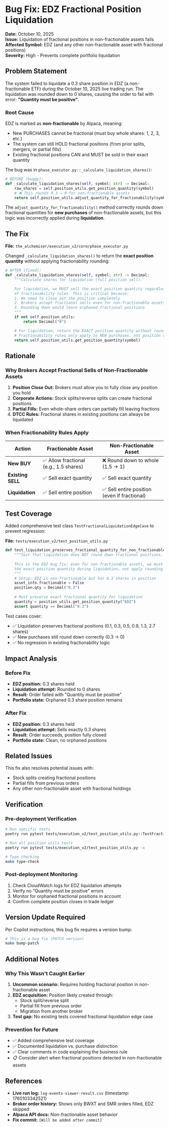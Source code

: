 # Bug Fix: EDZ Fractional Position Liquidation

**Date:** October 10, 2025  
**Issue:** Liquidation of fractional positions in non-fractionable assets fails  
**Affected Symbol:** EDZ (and any other non-fractionable asset with fractional positions)  
**Severity:** High - Prevents complete portfolio liquidation

## Problem Statement

The system failed to liquidate a 0.3 share position in EDZ (a non-fractionable ETF) during the October 10, 2025 live trading run. The liquidation was rounded down to 0 shares, causing the order to fail with error: **"Quantity must be positive"**.

### Root Cause

EDZ is marked as **non-fractionable** by Alpaca, meaning:
- New PURCHASES cannot be fractional (must buy whole shares: 1, 2, 3, etc.)
- The system can still HOLD fractional positions (from prior splits, mergers, or partial fills)
- Existing fractional positions CAN and MUST be sold in their exact quantity

The bug was in `phase_executor.py::_calculate_liquidation_shares()`:

```python
# BEFORE (buggy):
def _calculate_liquidation_shares(self, symbol: str) -> Decimal:
    raw_shares = self.position_utils.get_position_quantity(symbol)
    # ❌ This rounds 0.3 → 0 for non-fractionable assets
    return self.position_utils.adjust_quantity_for_fractionability(symbol, raw_shares)
```

The `adjust_quantity_for_fractionability()` method correctly rounds down fractional quantities for **new purchases** of non-fractionable assets, but this logic was incorrectly applied during **liquidation**.

## The Fix

**File:** `the_alchemiser/execution_v2/core/phase_executor.py`

Changed `_calculate_liquidation_shares()` to return the **exact position quantity** without applying fractionability rounding:

```python
# AFTER (fixed):
def _calculate_liquidation_shares(self, symbol: str) -> Decimal:
    """Calculate shares for liquidation (full position sell).

    For liquidation, we MUST sell the exact position quantity regardless
    of fractionability rules. This is critical because:
    1. We need to close out the position completely
    2. Brokers accept fractional sells even for non-fractionable assets
    3. Rounding down would leave orphaned fractional positions
    """
    if not self.position_utils:
        return Decimal("0")

    # For liquidation, return the EXACT position quantity without rounding
    # Fractionability rules only apply to NEW purchases, not position closes
    return self.position_utils.get_position_quantity(symbol)
```

## Rationale

### Why Brokers Accept Fractional Sells of Non-Fractionable Assets

1. **Position Close Out:** Brokers must allow you to fully close any position you hold
2. **Corporate Actions:** Stock splits/reverse splits can create fractional positions
3. **Partial Fills:** Even whole-share orders can partially fill leaving fractions
4. **DTCC Rules:** Fractional shares in existing positions can always be liquidated

### When Fractionability Rules Apply

| Action | Fractionable Asset | Non-Fractionable Asset |
|--------|-------------------|------------------------|
| **New BUY** | ✅ Allow fractional (e.g., 1.5 shares) | ❌ Round down to whole (1.5 → 1) |
| **Existing SELL** | ✅ Sell exact quantity | ✅ Sell exact quantity |
| **Liquidation** | ✅ Sell entire position | ✅ Sell entire position (even if fractional) |

## Test Coverage

Added comprehensive test class `TestFractionalLiquidationEdgeCase` to prevent regression:

**File:** `tests/execution_v2/test_position_utils.py`

```python
def test_liquidation_preserves_fractional_quantity_for_non_fractionable():
    """Test that liquidation does NOT round down fractional positions.
    
    This is the EDZ bug fix: even for non-fractionable assets, we must sell
    the exact position quantity during liquidation, not apply rounding rules.
    """
    # Setup: EDZ is non-fractionable but has 0.3 shares in position
    asset_info.fractionable = False
    position.qty = Decimal("0.3")
    
    # Must preserve exact fractional quantity for liquidation
    quantity = position_utils.get_position_quantity("EDZ")
    assert quantity == Decimal("0.3")
```

Test cases cover:
- ✅ Liquidation preserves fractional positions (0.1, 0.3, 0.5, 0.9, 1.3, 2.7 shares)
- ✅ New purchases still round down correctly (0.3 → 0)
- ✅ No regression in existing fractionability logic

## Impact Analysis

### Before Fix
- **EDZ position:** 0.3 shares held
- **Liquidation attempt:** Rounded to 0 shares
- **Result:** Order failed with "Quantity must be positive"
- **Portfolio state:** Orphaned 0.3 share position remains

### After Fix
- **EDZ position:** 0.3 shares held
- **Liquidation attempt:** Sells exactly 0.3 shares
- **Result:** Order succeeds, position fully closed
- **Portfolio state:** Clean, no orphaned positions

## Related Issues

This fix also resolves potential issues with:
- Stock splits creating fractional positions
- Partial fills from previous orders
- Any other non-fractionable asset with fractional holdings

## Verification

### Pre-deployment Verification
```bash
# Run specific tests
poetry run pytest tests/execution_v2/test_position_utils.py::TestFractionalLiquidationEdgeCase -xvs

# Run all position utils tests
poetry run pytest tests/execution_v2/test_position_utils.py -x

# Type checking
make type-check
```

### Post-deployment Monitoring
1. Check CloudWatch logs for EDZ liquidation attempts
2. Verify no "Quantity must be positive" errors
3. Monitor for orphaned fractional positions in account
4. Confirm complete position closes in trade ledger

## Version Update Required

Per Copilot instructions, this bug fix requires a version bump:

```bash
# This is a bug fix (PATCH version)
make bump-patch
```

## Additional Notes

### Why This Wasn't Caught Earlier

1. **Uncommon scenario:** Requires holding fractional position in non-fractionable asset
2. **EDZ acquisition:** Position likely created through:
   - Stock split/reverse split
   - Partial fill from previous order
   - Migration from another broker
3. **Test gap:** No existing tests covered fractional liquidation edge case

### Prevention for Future

- ✅ Added comprehensive test coverage
- ✅ Documented liquidation vs. purchase distinction
- ✅ Clear comments in code explaining the business rule
- 📋 Consider alert when fractional positions detected in non-fractionable assets

## References

- **Live run log:** `log-events-viewer-result.csv` (timestamp: 1760103342521)
- **Broker order history:** Shows only BWXT and SMR orders filled, EDZ skipped
- **Alpaca API docs:** Non-fractionable asset behavior
- **Fix commit:** `[Will be added after commit]`
